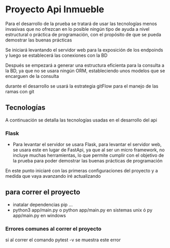 # Proyecto Api Inmueble

Para el desarrollo de la prueba se tratará de usar las tecnologías menos invasivas que no ofrezcan en lo posible ningún tipo de ayuda a nivel estructural o práctica de programación, con el propósito de que se pueda demostrar las buenas prácticas

Se iniciará levantando el servidor web para la exposición de los endpoinds y luego se establecerá las conexiones con la BD

Después se empezará a generar una estructura eficienta para la consulta a la BD, ya que no se usara ningún ORM, estableciendo unos modelos que se encarguen de la consulta

durante el desarrollo se usará la estrategia gitFlow para el manejo de las ramas con git 

## Tecnologías
A continuación se detalla las tecnologías usadas en el desarrollo del api

### Flask
- Para levantar el servidor se usara Flask, para levantar el servidor web, se usara este en lugar de FastApi, ya que al ser un micro framework, no incluye muchas herramientas, lo que permite cumplir con el objetivo de la prueba para poder demostrar las buenas prácticas de programación


En este punto iniciaré con las primeras configuraciones del proyecto y a medida que vaya avanzando iré actualizando

## para correr el proyecto
- inatalar dependencias pip ...
- python3 app/main.py o python app/main.py en sistemas unix ó py app/main.py en windows


### Errores comunes al correr el proyecto
si al correr el comando pytest -v se muestra este error
